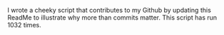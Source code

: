 I wrote a cheeky script that contributes to my Github by updating this ReadMe to illustrate why more than commits matter. This script has run 1032 times.